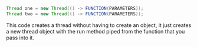 ```java
Thread one = new Thread(() -> FUNCTION(PARAMETERS));
Thread two = new Thread(() -> FUNCTION(PARAMETERS));
```
This code creates a thread without having to create an object, it just creates a new thread object with the run method piped from the function that you pass into it. 
